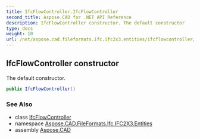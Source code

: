 ```yaml
---
title: IfcFlowController.IfcFlowController
second_title: Aspose.CAD for .NET API Reference
description: IfcFlowController constructor. The default constructor
type: docs
weight: 10
url: /net/aspose.cad.fileformats.ifc.ifc2x3.entities/ifcflowcontroller/ifcflowcontroller/
---
```

## IfcFlowController constructor

The default constructor.

```csharp
public IfcFlowController()
```

### See Also

* class [IfcFlowController](../)
* namespace [Aspose.CAD.FileFormats.Ifc.IFC2X3.Entities](../../ifcflowcontroller/)
* assembly [Aspose.CAD](../../../)


